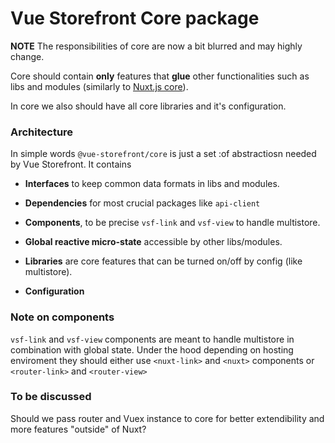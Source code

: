 # Vue Storefront Core package


**NOTE** The responsibilities of core are now a bit blurred and may highly change.


Core should contain **only** features that **glue** other functionalities such as libs and modules (similarly to [Nuxt.js core](https://github.com/nuxt/nuxt.js/tree/dev/packages/core)).

In core we also should have all core libraries and it's configuration.

### Architecture

In simple words `@vue-storefront/core` is just a set :of abstractiosn needed by Vue Storefront. It contains


- **Interfaces** to keep common data formats in libs and modules.

- **Dependencies** for most crucial packages like `api-client`

- **Components**, to be precise `vsf-link` and `vsf-view` to handle multistore.

- **Global reactive micro-state** accessible by other libs/modules.

- **Libraries** are core features that can be turned on/off by config (like multistore).

- **Configuration**

### Note on components

`vsf-link` and `vsf-view` components are meant to handle multistore in combination with global state. Under the hood depending on hosting enviroment they should either use `<nuxt-link>` and `<nuxt>` components or `<router-link>` and `<router-view>`

### To be discussed

Should we pass router and Vuex instance to core for better extendibility and more features "outside" of Nuxt?